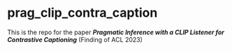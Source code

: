 # prag_clip_contra_caption

This is the repo for the paper _**Pragmatic Inference with a CLIP Listener for Contrastive Captioning**_ (Finding of ACL 2023)
